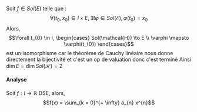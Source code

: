 Soit $f\in Sol(E)$ telle que : 
$$\forall (t_{0}, x_{0}) \in I \times E , \exists ! \varphi \in Sol(\mathcal{E}), \varphi(t_{0}) = x_{0}$$
Alors,
$$\forall t_{0} \in I, \begin{cases}
Sol(\mathcal{H}) \to E \\
\varphi \mapsto  \varphi(t_{0})
\end{cases}$$
est un isomorphisme car le théorème de Cauchy linéaire nous donne directement la bijectivité et c'est un op de valuation donc c'est terminé
Ainsi $\dim E = \dim Sol(\mathcal{H}) = 2$

#### Analyse
Soit $f: I \to \mathbb{R}$ DSE, alors, 
$$f(x) = \sum_{k = 0}^{+ \infty} a_{n} x^{n}$$
